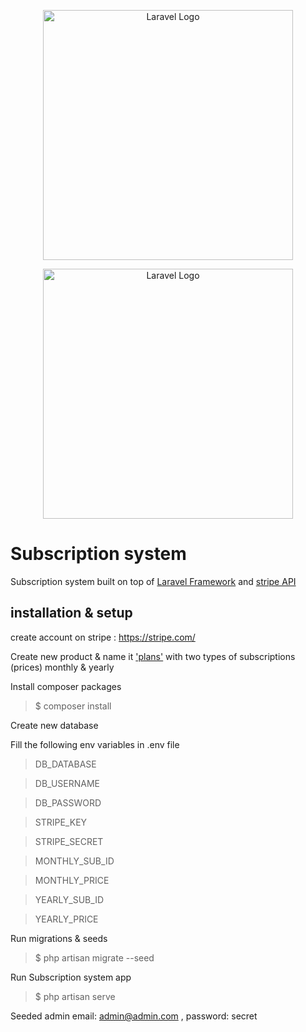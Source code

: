 <p align="center">
<a href="https://laravel.com" target="_blank">
<img src="https://raw.githubusercontent.com/laravel/art/master/logo-lockup/5%20SVG/2%20CMYK/1%20Full%20Color/laravel-logolockup-cmyk-red.svg" width="400" alt="Laravel Logo">
</a>
</p>

<p align="center">
<a href="https://stripe.com/" target="_blank">
<img src="https://upload.wikimedia.org/wikipedia/commons/thumb/b/ba/Stripe_Logo%2C_revised_2016.svg/2560px-Stripe_Logo%2C_revised_2016.svg.png" width="400" alt="Laravel Logo">
</a>
</p>

# Subscription system

Subscription system built on top of [Laravel Framework](https://laravel.com) and [stripe API](https://stripe.com/)

## installation & setup

create account on stripe : https://stripe.com/

Create new product & name it ['plans'](https://dashboard.stripe.com/test/products/create) with two types of subscriptions (prices) monthly & yearly



Install composer packages

> $ composer install

Create new database

Fill the following env variables in .env file

> DB_DATABASE

> DB_USERNAME

> DB_PASSWORD

> STRIPE_KEY

> STRIPE_SECRET

> MONTHLY_SUB_ID

> MONTHLY_PRICE

> YEARLY_SUB_ID

> YEARLY_PRICE

Run migrations & seeds

> $ php artisan migrate --seed

Run Subscription system app

> $ php artisan serve

Seeded admin email: admin@admin.com , password: secret  
